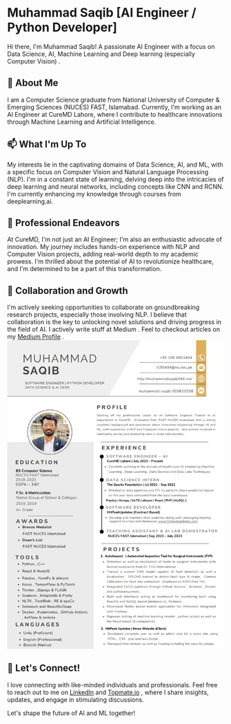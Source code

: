 # Muhammad Saqib [AI Engineer / Python Developer]

Hi there, I'm Muhammad Saqib! A passionate AI Engineer with a focus on Data Science, AI, Machine Learning and Deep learning (especially Computer Vision) .

## 👋 About Me

I am a Computer Science graduate from National University of Computer & Emerging Sciences (NUCES) FAST, Islamabad. Currently, I'm working as an AI Engineer at CureMD Lahore, where I contribute to healthcare innovations through Machine Learning and Artificial Intelligence.

## 📫 What I'm Up To

My interests lie in the captivating domains of Data Science, AI, and ML, with a specific focus on Computer Vision and Natural Language Processing (NLP). I'm in a constant state of learning, delving deep into the intricacies of deep learning and neural networks, including concepts like CNN and RCNN. I'm currently enhancing my knowledge through courses from deeplearning.ai.

## 👀 Professional Endeavors

At CureMD, I'm not just an AI Engineer; I'm also an enthusiastic advocate of innovation. My journey includes hands-on experience with NLP and Computer Vision projects, adding real-world depth to my academic prowess. I'm thrilled about the potential of AI to revolutionize healthcare, and I'm determined to be a part of this transformation.

## 🌱 Collaboration and Growth

I'm actively seeking opportunities to collaborate on groundbreaking research projects, especially those involving NLP. I believe that collaboration is the key to unlocking novel solutions and driving progress in the field of AI.
I actively write stuff at Medium . Feel to checkout articles on my [Medium Profile](https://medium.com/@saqibbuzdar) .
![Muhammad Saqib Resume](https://github.com/MuhammadSaqib001/MuhammadSaqib001/blob/main/resume.png)

## 💞️ Let's Connect!

I love connecting with like-minded individuals and professionals. Feel free to reach out to me on [LinkedIn](https://www.linkedin.com/in/muhammad-saqib-000610208/) and [Topmate.io](https://topmate.io/muhammad_saqib) , where I share insights, updates, and engage in stimulating discussions.

Let's shape the future of AI and ML together!


<!---
MuhammadSaqib001/MuhammadSaqib001 is a ✨ special ✨ repository because its `README.md` (this file) appears on your GitHub profile.
You can click the Preview link to take a look at your changes.
--->
